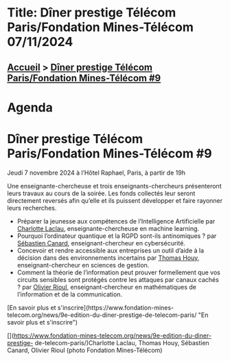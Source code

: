 # Title: Dîner prestige Télécom Paris/Fondation Mines-Télécom 07/11/2024

## [Accueil](https://www.telecom-paris.fr "https://www.telecom-paris.fr") > [Dîner prestige Télécom Paris/Fondation Mines-Télécom #9](https://www.telecom-paris.fr/agenda/diner-prestige)

[](https://www.telecom-paris.fr/fr/accueil)

# Agenda

# Dîner prestige Télécom Paris/Fondation Mines-Télécom #9

Jeudi 7 novembre 2024 à l’Hôtel Raphael, Paris, à partir de 19h

Une enseignante-chercheuse et trois enseignants-chercheurs présenteront leurs
travaux au cours de la soirée. Les fonds collectés leur seront directement
reversés afin qu’elle et ils puissent développer et faire rayonner leurs
recherches.

  * Préparer la jeunesse aux compétences de l’Intelligence Artificielle par [Charlotte Laclau](https://laclauc.github.io/), enseignante-chercheuse en machine learning.
  * Pourquoi l’ordinateur quantique et la RGPD sont-ils antinomiques ? par [Sébastien Canard](https://www.telecom-paris.fr/sebastien-canard), enseignant-chercheur en cybersécurité.
  * Concevoir et rendre accessible aux entreprises un outil d’aide à la décision dans des environnements incertains par [Thomas Houy](https://www.linkedin.com/in/thomashouy/), enseignant-chercheur en sciences de gestion.
  * Comment la théorie de l’information peut prouver formellement que vos circuits sensibles sont protégés contre les attaques par canaux cachés ? par [Olivier Rioul](https://www.telecom-paris.fr/olivier-rioul), enseignant-chercheur en mathématiques de l’information et de la communication.

[En savoir plus et s'inscrire](https://www.fondation-mines-
telecom.org/news/9e-edition-du-diner-prestige-de-telecom-paris/ "En savoir
plus et s'inscrire")

[](https://www.fondation-mines-telecom.org/news/9e-edition-du-diner-prestige-
de-telecom-paris/)Charlotte Laclau, Thomas Houy, Sébastien Canard, Olivier
Rioul (photo Fondation Mines-Télécom)


